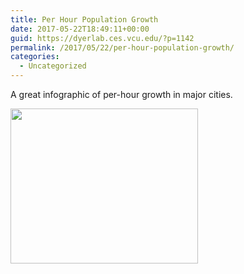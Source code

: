 ```yaml
---
title: Per Hour Population Growth
date: 2017-05-22T18:49:11+00:00
guid: https://dyerlab.ces.vcu.edu/?p=1142
permalink: /2017/05/22/per-hour-population-growth/
categories:
  - Uncategorized
---
```

A great infographic of per-hour growth in major cities. 

[<img src="https://dyerlab.bio.vcu.edu/wp-content/uploads/sites/4831/2017/05/Screen-Shot-2017-05-22-at-7.46.59-PM-300x248.png" alt="" width="300" height="248" class="aligncenter size-medium wp-image-1143" srcset="http://localhost/wordpress/wp-content/uploads/2017/05/Screen-Shot-2017-05-22-at-7.46.59-PM-300x248.png 300w, http://localhost/wordpress/wp-content/uploads/2017/05/Screen-Shot-2017-05-22-at-7.46.59-PM-768x636.png 768w, http://localhost/wordpress/wp-content/uploads/2017/05/Screen-Shot-2017-05-22-at-7.46.59-PM-1024x848.png 1024w, http://localhost/wordpress/wp-content/uploads/2017/05/Screen-Shot-2017-05-22-at-7.46.59-PM-1568x1298.png 1568w" sizes="(max-width: 300px) 100vw, 300px" />](https://www.weforum.org/agenda/2015/11/the-worlds-fastest-growing-cities/?utm_content=bufferfd10a&utm_medium=social&utm_source=twitter.com&utm_campaign=buffer)